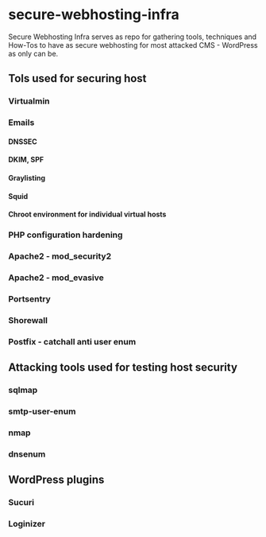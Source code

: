 # secure-webhosting-infra


Secure Webhosting Infra serves as repo for gathering tools, techniques and How-Tos to have as secure webhosting for most attacked CMS - WordPress as only can be.

## Tols used for securing host

### Virtualmin

### Emails

#### DNSSEC
#### DKIM, SPF
#### Graylisting

#### Squid 

#### Chroot environment for individual virtual hosts

### PHP configuration hardening

### Apache2 - mod_security2
### Apache2 - mod_evasive
### Portsentry
### Shorewall
### Postfix - catchall anti user enum


## Attacking tools used for testing host security

### sqlmap
### smtp-user-enum
### nmap
### dnsenum

## WordPress plugins
### Sucuri
### Loginizer
